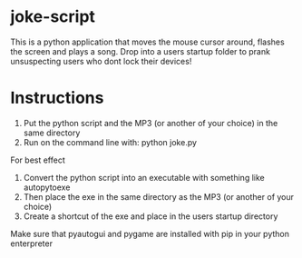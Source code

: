 # joke-script
This is a python application that moves the mouse cursor around, flashes the screen and plays a song. Drop into a users startup folder to prank unsuspecting users who dont lock their devices!

# Instructions
1. Put the python script and the MP3 (or another of your choice) in the same directory
2. Run on the command line with: python joke.py

For best effect
1. Convert the python script into an executable with something like autopytoexe
2. Then place the exe in the same directory as the MP3 (or another of your choice)
3. Create a shortcut of the exe and place in the users startup directory

Make sure that pyautogui and pygame are installed with pip in your python enterpreter
